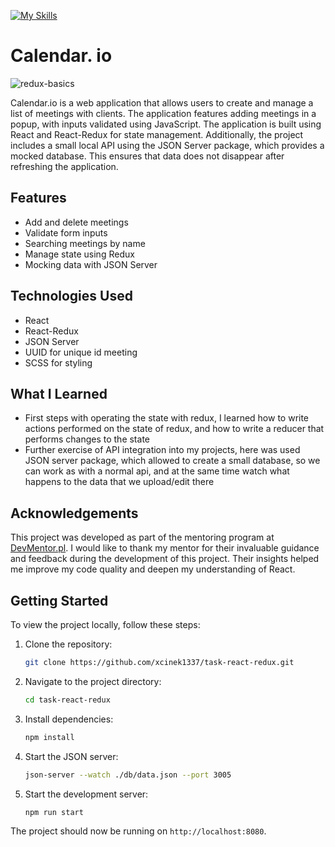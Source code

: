 [![My Skills](https://skillicons.dev/icons?i=redux,react)](https://skillicons.dev)
# Calendar. io

![redux-basics](https://github.com/xcinek1337/task-react-redux/assets/125750465/db9dfdd4-7d05-4f11-9d30-cf4303ec9961)

Calendar.io is a web application that allows users to create and manage a list of meetings with clients. The application features adding meetings in a popup, with inputs validated using JavaScript. The application is built using React and React-Redux for state management. Additionally, the project includes a small local API using the JSON Server package, which provides a mocked database. This ensures that data does not disappear after refreshing the application.


## Features 

- Add and delete meetings
- Validate form inputs
- Searching meetings by name
- Manage state using Redux
- Mocking data with JSON Server

## Technologies Used

- React
- React-Redux
- JSON Server
- UUID for unique id meeting
- SCSS for styling


## What I Learned

- First steps with operating the state with redux, I learned how to write actions performed on the state of redux, and how to write a reducer that performs changes to the state
- Further exercise of API integration into my projects, here was used JSON server package, which allowed to create a small database, so we can work as with a normal api, and at the same time watch what happens to the data that we upload/edit there

## Acknowledgements

This project was developed as part of the mentoring program at [DevMentor.pl](https://devmentor.pl). I would like to thank my mentor for their invaluable guidance and feedback during the development of this project. Their insights helped me improve my code quality and deepen my understanding of React.

## Getting Started

To view the project locally, follow these steps:

1. Clone the repository:
    ```sh
    git clone https://github.com/xcinek1337/task-react-redux.git
    ```
2. Navigate to the project directory:
    ```sh
    cd task-react-redux
    ```
3. Install dependencies:
    ```sh
    npm install
    ```
4. Start the JSON server:
    ```sh
    json-server --watch ./db/data.json --port 3005
    ```
5. Start the development server:
    ```sh
    npm run start
    ```

The project should now be running on `http://localhost:8080`.
